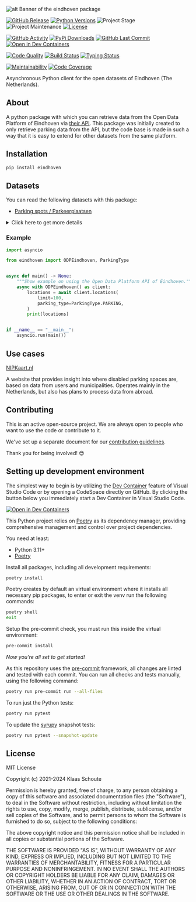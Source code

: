 <!-- Banner -->
![alt Banner of the eindhoven package](https://raw.githubusercontent.com/klaasnicolaas/python-eindhoven/main/assets/header_eindhoven-min.png)

<!-- PROJECT SHIELDS -->
[![GitHub Release][releases-shield]][releases]
[![Python Versions][python-versions-shield]][pypi]
![Project Stage][project-stage-shield]
![Project Maintenance][maintenance-shield]
[![License][license-shield]](LICENSE)

[![GitHub Activity][commits-shield]][commits-url]
[![PyPi Downloads][downloads-shield]][downloads-url]
[![GitHub Last Commit][last-commit-shield]][commits-url]
[![Open in Dev Containers][devcontainer-shield]][devcontainer]

[![Code Quality][code-quality-shield]][code-quality]
[![Build Status][build-shield]][build-url]
[![Typing Status][typing-shield]][typing-url]

[![Maintainability][maintainability-shield]][maintainability-url]
[![Code Coverage][codecov-shield]][codecov-url]


Asynchronous Python client for the open datasets of Eindhoven (The Netherlands).

## About

A python package with which you can retrieve data from the Open Data Platform of Eindhoven via [their API][api]. This package was initially created to only retrieve parking data from the API, but the code base is made in such a way that it is easy to extend for other datasets from the same platform.

## Installation

```bash
pip install eindhoven
```

## Datasets

You can read the following datasets with this package:

- [Parking spots / Parkeerplaatsen][parking]

<details>
    <summary>Click here to get more details</summary>

### Parkings spots

You can use the following parameters in your request:

- **limit** (default: 10) - How many results you want to retrieve.
- **parking_type** (default: ParkingType.PARKING) - See the list below to find the corresponding enum value.

| `ParkingType`                    | Enum                      |
| :------------------------------- | :------------------------ |
| Parkeerplaats                    | PARKING                   |
| Parkeerplaats Vergunning         | PERMIT_PARKING            |
| Parkeerplaats Gehandicapten      | DISABLED_PARKING          |
| Parkeerplaats Afgekruist         | CROSSED_OUT_PARKING       |
| Parkeerplaats laden/lossen       | LOADING_UNLOADING_PARKING |
| Parkeerplaats Electrisch opladen | ELECTRIC_CHARGING_PARKING |

You get the following output data back with this python package:

| Variable       | Type     | Description                                        |
| :------------- | :------- | :------------------------------------------------- |
| `spot_id`      | string   | The id of the parking spot                         |
| `parking_type` | string   | The type of parking of the parking spot            |
| `street`       | string   | The street name where this parking spot is located |
| `number`       | int      | The number of parkings spots on this location      |
| `longitude`    | float    | The longitude of the parking spot                  |
| `latitude`     | float    | The latitude of the parking spot                   |
| `updated_at`   | datetime | When this parking spot was updated in the dataset  |
</details>

### Example

```python
import asyncio

from eindhoven import ODPEindhoven, ParkingType


async def main() -> None:
    """Show example on using the Open Data Platform API of Eindhoven."""
    async with ODPEindhoven() as client:
        locations = await client.locations(
            limit=100,
            parking_type=ParkingType.PARKING,
        )
        print(locations)


if __name__ == "__main__":
    asyncio.run(main())
```

## Use cases

[NIPKaart.nl][nipkaart]

A website that provides insight into where disabled parking spaces are, based on data from users and municipalities. Operates mainly in the Netherlands, but also has plans to process data from abroad.

## Contributing

This is an active open-source project. We are always open to people who want to
use the code or contribute to it.

We've set up a separate document for our
[contribution guidelines](CONTRIBUTING.md).

Thank you for being involved! :heart_eyes:

## Setting up development environment

The simplest way to begin is by utilizing the [Dev Container][devcontainer]
feature of Visual Studio Code or by opening a CodeSpace directly on GitHub.
By clicking the button below you immediately start a Dev Container in Visual Studio Code.

[![Open in Dev Containers][devcontainer-shield]][devcontainer]

This Python project relies on [Poetry][poetry] as its dependency manager,
providing comprehensive management and control over project dependencies.

You need at least:

- Python 3.11+
- [Poetry][poetry-install]

Install all packages, including all development requirements:

```bash
poetry install
```

Poetry creates by default an virtual environment where it installs all
necessary pip packages, to enter or exit the venv run the following commands:

```bash
poetry shell
exit
```

Setup the pre-commit check, you must run this inside the virtual environment:

```bash
pre-commit install
```

*Now you're all set to get started!*

As this repository uses the [pre-commit][pre-commit] framework, all changes
are linted and tested with each commit. You can run all checks and tests
manually, using the following command:

```bash
poetry run pre-commit run --all-files
```

To run just the Python tests:

```bash
poetry run pytest
```

To update the [syrupy](https://github.com/tophat/syrupy) snapshot tests:

```bash
poetry run pytest --snapshot-update
```

## License

MIT License

Copyright (c) 2021-2024 Klaas Schoute

Permission is hereby granted, free of charge, to any person obtaining a copy
of this software and associated documentation files (the "Software"), to deal
in the Software without restriction, including without limitation the rights
to use, copy, modify, merge, publish, distribute, sublicense, and/or sell
copies of the Software, and to permit persons to whom the Software is
furnished to do so, subject to the following conditions:

The above copyright notice and this permission notice shall be included in all
copies or substantial portions of the Software.

THE SOFTWARE IS PROVIDED "AS IS", WITHOUT WARRANTY OF ANY KIND, EXPRESS OR
IMPLIED, INCLUDING BUT NOT LIMITED TO THE WARRANTIES OF MERCHANTABILITY,
FITNESS FOR A PARTICULAR PURPOSE AND NONINFRINGEMENT. IN NO EVENT SHALL THE
AUTHORS OR COPYRIGHT HOLDERS BE LIABLE FOR ANY CLAIM, DAMAGES OR OTHER
LIABILITY, WHETHER IN AN ACTION OF CONTRACT, TORT OR OTHERWISE, ARISING FROM,
OUT OF OR IN CONNECTION WITH THE SOFTWARE OR THE USE OR OTHER DEALINGS IN THE
SOFTWARE.

[api]: https://data.eindhoven.nl
[parking]: https://data.eindhoven.nl/explore/dataset/parkeerplaatsen/information
[nipkaart]: https://www.nipkaart.nl

<!-- MARKDOWN LINKS & IMAGES -->
[build-shield]: https://github.com/klaasnicolaas/python-eindhoven/actions/workflows/tests.yaml/badge.svg
[build-url]: https://github.com/klaasnicolaas/python-eindhoven/actions/workflows/tests.yaml
[code-quality-shield]: https://github.com/klaasnicolaas/python-eindhoven/actions/workflows/codeql.yaml/badge.svg
[code-quality]: https://github.com/klaasnicolaas/python-eindhoven/actions/workflows/codeql.yaml
[commits-shield]: https://img.shields.io/github/commit-activity/y/klaasnicolaas/python-eindhoven.svg
[commits-url]: https://github.com/klaasnicolaas/python-eindhoven/commits/main
[codecov-shield]: https://codecov.io/gh/klaasnicolaas/python-eindhoven/branch/main/graph/badge.svg?token=4AMI23ZT7C
[codecov-url]: https://codecov.io/gh/klaasnicolaas/python-eindhoven
[devcontainer-shield]: https://img.shields.io/static/v1?label=Dev%20Containers&message=Open&color=blue&logo=visualstudiocode
[devcontainer]: https://vscode.dev/redirect?url=vscode://ms-vscode-remote.remote-containers/cloneInVolume?url=https://github.com/klaasnicolaas/python-eindhoven
[downloads-shield]: https://img.shields.io/pypi/dm/eindhoven
[downloads-url]: https://pypistats.org/packages/eindhoven
[license-shield]: https://img.shields.io/github/license/klaasnicolaas/python-eindhoven.svg
[last-commit-shield]: https://img.shields.io/github/last-commit/klaasnicolaas/python-eindhoven.svg
[maintenance-shield]: https://img.shields.io/maintenance/yes/2024.svg
[maintainability-shield]: https://api.codeclimate.com/v1/badges/c577da6bb1b3bb6553bd/maintainability
[maintainability-url]: https://codeclimate.com/github/klaasnicolaas/python-eindhoven/maintainability
[project-stage-shield]: https://img.shields.io/badge/project%20stage-production%20ready-brightgreen.svg
[pypi]: https://pypi.org/project/eindhoven/
[python-versions-shield]: https://img.shields.io/pypi/pyversions/eindhoven
[typing-shield]: https://github.com/klaasnicolaas/python-eindhoven/actions/workflows/typing.yaml/badge.svg
[typing-url]: https://github.com/klaasnicolaas/python-eindhoven/actions/workflows/typing.yaml
[releases-shield]: https://img.shields.io/github/release/klaasnicolaas/python-eindhoven.svg
[releases]: https://github.com/klaasnicolaas/python-eindhoven/releases

[poetry-install]: https://python-poetry.org/docs/#installation
[poetry]: https://python-poetry.org
[pre-commit]: https://pre-commit.com
